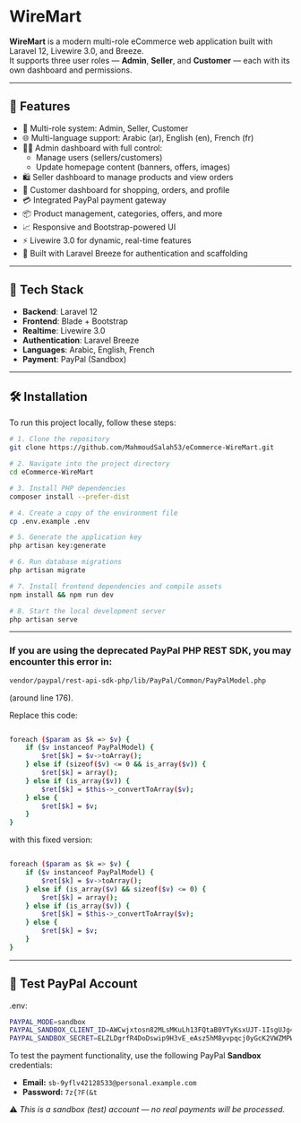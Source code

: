 # WireMart

**WireMart** is a modern multi-role eCommerce web application built with Laravel 12, Livewire 3.0, and Breeze.  
It supports three user roles — **Admin**, **Seller**, and **Customer** — each with its own dashboard and permissions.

---

## 🚀 Features

- 🔐 Multi-role system: Admin, Seller, Customer
- 🌐 Multi-language support: Arabic (ar), English (en), French (fr)
- 🧑‍💼 Admin dashboard with full control:
  - Manage users (sellers/customers)
  - Update homepage content (banners, offers, images)
- 🛍 Seller dashboard to manage products and view orders
- 👥 Customer dashboard for shopping, orders, and profile
- 💳 Integrated PayPal payment gateway
- 📦 Product management, categories, offers, and more
- 📈 Responsive and Bootstrap-powered UI
- ⚡ Livewire 3.0 for dynamic, real-time features
- 🧰 Built with Laravel Breeze for authentication and scaffolding

---

## 🧰 Tech Stack

- **Backend**: Laravel 12
- **Frontend**: Blade + Bootstrap
- **Realtime**: Livewire 3.0
- **Authentication**: Laravel Breeze
- **Languages**: Arabic, English, French
- **Payment**: PayPal (Sandbox)

---

## 🛠 Installation

To run this project locally, follow these steps:

```bash
# 1. Clone the repository
git clone https://github.com/MahmoudSalah53/eCommerce-WireMart.git

# 2. Navigate into the project directory
cd eCommerce-WireMart

# 3. Install PHP dependencies
composer install --prefer-dist

# 4. Create a copy of the environment file
cp .env.example .env

# 5. Generate the application key
php artisan key:generate

# 6. Run database migrations
php artisan migrate

# 7. Install frontend dependencies and compile assets
npm install && npm run dev

# 8. Start the local development server
php artisan serve
```

---

### If you are using the deprecated PayPal PHP REST SDK, you may encounter this error in:
```bash
vendor/paypal/rest-api-sdk-php/lib/PayPal/Common/PayPalModel.php
```
(around line 176).

Replace this code:

```bash

foreach ($param as $k => $v) {
    if ($v instanceof PayPalModel) {
        $ret[$k] = $v->toArray();
    } else if (sizeof($v) <= 0 && is_array($v)) {
        $ret[$k] = array();
    } else if (is_array($v)) {
        $ret[$k] = $this->_convertToArray($v);
    } else {
        $ret[$k] = $v;
    }
}


```
with this fixed version:

```bash

foreach ($param as $k => $v) {
    if ($v instanceof PayPalModel) {
        $ret[$k] = $v->toArray();
    } else if (is_array($v) && sizeof($v) <= 0) {
        $ret[$k] = array();
    } else if (is_array($v)) {
        $ret[$k] = $this->_convertToArray($v);
    } else {
        $ret[$k] = $v;
    }
}


```

---

## 🧪 Test PayPal Account

.env:
```bash
PAYPAL_MODE=sandbox
PAYPAL_SANDBOX_CLIENT_ID=AWCwjxtosn82MLsMKuLh13FQtaB0YTyKsxUJT-1IsgUJg4EY1mG24E567Q66SO1H78XtpxJznimb9Lnl
PAYPAL_SANDBOX_SECRET=ELZLDgrfR4DoDswip9H3vE_eAsz5hM8yvpqcj0yGcK2VWZMPWAndpehR2ey2Bp1KdSultkNBqn1tnUFy
```

To test the payment functionality, use the following PayPal **Sandbox** credentials:

- **Email:** `sb-9yflv42128533@personal.example.com`  
- **Password:** `7z{?F(&t`

⚠️ *This is a sandbox (test) account — no real payments will be processed.*
